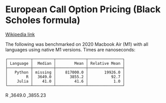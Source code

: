# European Call Option Pricing (Black Scholes formula)

[Wikipedia link](https://en.wikipedia.org/wiki/Black%E2%80%93Scholes_model#Black%E2%80%93Scholes_formula)

The following was benchmarked on 2020 Macbook Air (M1) with all languages using native M1 versions. Times are nanoseconds:

```
┌──────────┬─────────┬─────────────┬───────────────┐
│ Language │  Median │        Mean │ Relative Mean │
├──────────┼─────────┼─────────────┼───────────────┤
│   Python │ missing │    817000.0 │       19926.0 │
│        R │  3649.0 │      3855.2 │          92.7 │
│    Julia │    41.0 │        41.6 │           1.0 │
└──────────┴─────────┴─────────────┴───────────────┘
```
R      ,3649.0 ,3855.23
